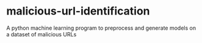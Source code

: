 # malicious-url-identification
A python machine learning program to preprocess and generate models on a dataset of malicious URLs
